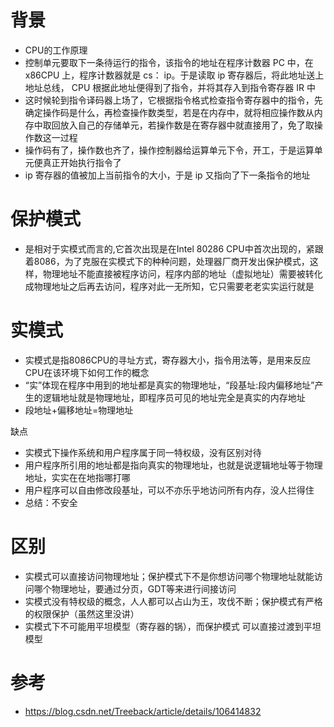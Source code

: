 # 背景

- CPU的工作原理
- 控制单元要取下一条待运行的指令，该指令的地址在程序计数器 PC 中，在 x86CPU 上，程序计数器就是 cs： ip。于是读取 ip 寄存器后，将此地址送上地址总线， CPU 根据此地址便得到了指令，并将其存入到指令寄存器 IR 中
- 这时候轮到指令译码器上场了，它根据指令格式检查指令寄存器中的指令，先确定操作码是什么，再检查操作数类型，若是在内存中，就将相应操作数从内存中取回放入自己的存储单元，若操作数是在寄存器中就直接用了，免了取操作数这一过程
- 操作码有了，操作数也齐了，操作控制器给运算单元下令，开工，于是运算单元便真正开始执行指令了
- ip 寄存器的值被加上当前指令的大小，于是 ip 又指向了下一条指令的地址



# 保护模式

- 是相对于实模式而言的,它首次出现是在Intel 80286 CPU中首次出现的，紧跟着8086，为了克服在实模式下的种种问题，处理器厂商开发出保护模式，这样，物理地址不能直接被程序访问，程序内部的地址（虚拟地址）需要被转化成物理地址之后再去访问，程序对此一无所知，它只需要老老实实运行就是





# 实模式

- 实模式是指8086CPU的寻址方式，寄存器大小，指令用法等，是用来反应CPU在该环境下如何工作的概念
- “实”体现在程序中用到的地址都是真实的物理地址，“段基址:段内偏移地址”产生的逻辑地址就是物理地址，即程序员可见的地址完全是真实的内存地址
- 段地址+偏移地址=物理地址



缺点

- 实模式下操作系统和用户程序属于同一特权级，没有区别对待
- 用户程序所引用的地址都是指向真实的物理地址，也就是说逻辑地址等于物理地址，实实在在地指哪打哪
- 用户程序可以自由修改段基址，可以不亦乐乎地访问所有内存，没人拦得住
- 总结：不安全



# 区别

- 实模式可以直接访问物理地址；保护模式下不是你想访问哪个物理地址就能访问哪个物理地址，要通过分页，GDT等来进行间接访问
- 实模式没有特权级的概念，人人都可以占山为王，攻伐不断；保护模式有严格的权限保护（虽然这里没讲）
- 实模式下不可能用平坦模型（寄存器的锅），而保护模式 可以直接过渡到平坦模型



# 参考

- https://blog.csdn.net/Treeback/article/details/106414832